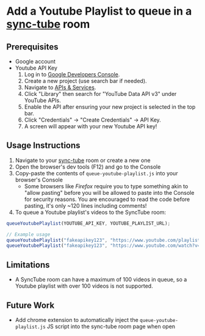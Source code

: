 # Add a Youtube Playlist to queue in a [sync-tube](https://sync-tube.de/) room

## Prerequisites
- Google account
- Youtube API Key
  1. Log in to [Google Developers Console](https://console.cloud.google.com/).
  2. Create a new project (use search bar if needed).
  3. Navigate to [APIs & Services](https://console.cloud.google.com/apis/dashboard).
  4. Click "Library" then search for "YouTube Data API v3" under YouTube APIs.
  5. Enable the API after ensuring your new project is selected in the top bar.
  6. Click "Credentials" -> "Create Credentials" -> API Key.
  7. A screen will appear with your new Youtube API key!


## Usage Instructions
1. Navigate to your [sync-tube](https://sync-tube.de/) room or create a new one
2. Open the browser's dev tools (F12) and go to the Console
3. Copy-paste the contents of `queue-youtube-playlist.js` into your browser's Console
    - Some browsers like *Firefox* require you to type something akin to "allow pasting" before you will be allowed to paste into the Console for security reasons. You are encouraged to read the code before pasting, it's only ~120 lines including comments!
4. To queue a Youtube playlist's videos to the SyncTube room:
```js
queueYoutubePlaylist(YOUTUBE_API_KEY, YOUTUBE_PLAYLIST_URL);

// Example usage
queueYoutubePlaylist("fakeapikey123", "https://www.youtube.com/playlist?list=PLR4XuJ-iybKtlsbeZ89tx1kcItBTdSeUN");
queueYoutubePlaylist("fakeapikey123", "https://www.youtube.com/watch?v=-LX2kpeyp80&list=PLR4XuJ-iybKtlsbeZ89tx1kcItBTdSeUN&index=7");
```

## Limitations
- A SyncTube room can have a maximum of 100 videos in queue, so a Youtube playlist with over 100 videos is not supported.

## Future Work
- Add chrome extension to automatically inject the `queue-youtube-playlist.js` JS script into the sync-tube room page when open